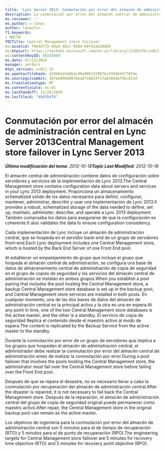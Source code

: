 ```yaml
---
title: 'Lync Server 2013: Conmutación por error del almacén de administración central'
description: La conmutación por error del almacén central de administración de Lync Server 2013.
ms.reviewer: ''
ms.author: v-lanac
author: lanachin
f1.keywords:
- NOCSH
TOCTitle: Central Management store failover
ms:assetid: f464d715-68a4-462c-9584-00f41ab10db0
ms:mtpsurl: https://technet.microsoft.com/en-us/library/JJ205376(v=OCS.15)
ms:contentKeyID: 48185809
ms.date: 07/23/2014
manager: serdars
mtps_version: v=OCS.15
ms.openlocfilehash: d2960a55d6bdc49e00bf22997bc53946d4770fde
ms.sourcegitcommit: 36fee89bb887bea4f18b19f17a8c69daf5bc423d
ms.translationtype: MT
ms.contentlocale: es-ES
ms.lasthandoff: 11/26/2020
ms.locfileid: "49435470"
---
```

# <a name="central-management-store-failover-in-lync-server-2013"></a><span data-ttu-id="c6159-103">Conmutación por error del almacén de administración central en Lync Server 2013</span><span class="sxs-lookup"><span data-stu-id="c6159-103">Central Management store failover in Lync Server 2013</span></span>

<div data-xmlns="http://www.w3.org/1999/xhtml">

<div class="topic" data-xmlns="http://www.w3.org/1999/xhtml" data-msxsl="urn:schemas-microsoft-com:xslt" data-cs="https://msdn.microsoft.com/">

<div data-asp="https://msdn2.microsoft.com/asp">



</div>

<div id="mainSection">

<div id="mainBody"><span data-ttu-id="c6159-104">

<span> </span></span><span class="sxs-lookup"><span data-stu-id="c6159-104">

<span> </span></span></span>

<span data-ttu-id="c6159-105">_**Última modificación del tema:** 2012-10-18_</span><span class="sxs-lookup"><span data-stu-id="c6159-105">_**Topic Last Modified:** 2012-10-18_</span></span>

<span data-ttu-id="c6159-106">El almacén central de administración contiene datos de configuración sobre servidores y servicios de la implementación de Lync 2013.</span><span class="sxs-lookup"><span data-stu-id="c6159-106">The Central Management store contains configuration data about servers and services in your Lync 2013 deployment.</span></span> <span data-ttu-id="c6159-107">Proporciona un almacenamiento schematized sólido de los datos necesarios para definir, configurar, mantener, administrar, describir y usar una implementación de Lync 2013.</span><span class="sxs-lookup"><span data-stu-id="c6159-107">It provides a robust, schematized storage of the data needed to define, set up, maintain, administer, describe, and operate a Lync 2013 deployment.</span></span> <span data-ttu-id="c6159-108">También comprueba los datos para asegurarse de que la configuración es coherente.</span><span class="sxs-lookup"><span data-stu-id="c6159-108">It also validates the data to ensure configuration consistency.</span></span>

<span data-ttu-id="c6159-109">Cada implementación de Lync incluye un almacén de administración central, que se hospeda en el servidor back-end de un grupo de servidores front-end.</span><span class="sxs-lookup"><span data-stu-id="c6159-109">Each Lync deployment includes one Central Management store, which is hosted by the Back End Server of one Front End pool.</span></span>

<span data-ttu-id="c6159-110">Al establecer un emparejamiento de grupo que incluye el grupo que hospeda el almacén central de administración, se configura una base de datos de almacenamiento central de administración de copia de seguridad en el grupo de copias de seguridad y los servicios del almacén central de administración se instalan en ambos grupos.</span><span class="sxs-lookup"><span data-stu-id="c6159-110">When you establish a pool pairing that includes the pool hosting the Central Management store, a backup Central Management store database is set up in the backup pool, and Central Management store services are installed in both pools.</span></span> <span data-ttu-id="c6159-111">En cualquier momento, una de las dos bases de datos del almacén de administración central es la principal activa y la otra es una en espera.</span><span class="sxs-lookup"><span data-stu-id="c6159-111">At any point in time, one of the two Central Management store databases is the active master, and the other is a standby.</span></span> <span data-ttu-id="c6159-112">El servicio de copia de seguridad Replica el contenido desde el maestro activo al modo de espera.</span><span class="sxs-lookup"><span data-stu-id="c6159-112">The content is replicated by the Backup Service from the active master to the standby.</span></span>

<span data-ttu-id="c6159-113">Durante la conmutación por error de un grupo de servidores que implica a los grupos que hospedan el almacén de administración central, el administrador debe realizar la conmutación por error del almacén central de administración antes de realizar la conmutación por error.</span><span class="sxs-lookup"><span data-stu-id="c6159-113">During a pool failover that involves the pools hosting the Central Management store, the administrator must fail over the Central Management store before failing over the Front End pool.</span></span>

<span data-ttu-id="c6159-114">Después de que se repara el desastre, no es necesario llevar a cabo la conmutación por recuperación del almacén de administración central.</span><span class="sxs-lookup"><span data-stu-id="c6159-114">After the disaster is repaired, it is not necessary to fail back the Central Management store.</span></span> <span data-ttu-id="c6159-115">Después de la reparación, el almacén de administración central del grupo de copia de seguridad original puede permanecer como maestro activo.</span><span class="sxs-lookup"><span data-stu-id="c6159-115">After repair, the Central Management store in the original backup pool can remain as the active master.</span></span>

<span data-ttu-id="c6159-116">Los objetivos de ingeniería para la conmutación por error del almacén de administración central son 5 minutos para el de tiempo de recuperación (RTO) y 5 minutos para el de punto de recuperación (RPO).</span><span class="sxs-lookup"><span data-stu-id="c6159-116">The engineering targets for Central Management store failover are 5 minutes for recovery time objective (RTO) and 5 minutes for recovery point objective (RPO).</span></span>

<span data-ttu-id="c6159-117"></div>

<span> </span>

</div>

</div>

</span><span class="sxs-lookup"><span data-stu-id="c6159-117"></div>

<span> </span>

</div>

</div>

</span></span></div>

